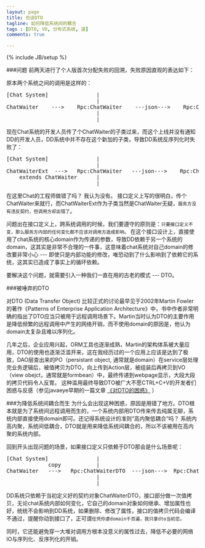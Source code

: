 ```yaml
---
layout: page
title: 也谈DTO
tagline: 如何降低系统间的耦合
tags : [DTO, VO, 分布式系统, 道]
comments: true

---
```

{% include JB/setup %}

###问题
前两天进行了个人版首次分配失败的回溯，失败原因直观的表达如下：

原本两个系统之间的调用是这样的：


<pre>
[Chat System]               |                               |                   [DD System]
                            |                               |
ChatWaiter    --->    Rpc:ChatWaiter    ---json--->    Rpc:ChatWaiter    --->    ChatWaiter
                            |                               |
                            |                               |
</pre>
  
现在Chat系统的开发人员传了个ChatWaiter的子类过来，而这个上线并没有通知DD的开发人员，DD系统中并不存在这个新加的子类，导致DD系统反序列化时失败了：

<pre>
[Chat System]               |                               |                   [DD System]
                            |                               |
ChatWaiterExt  --->   Rpc:ChatWaiter   ---json--->    Rpc:ChatWaiter   --->    ChatWaiterExt
    extends ChatWaiter      |                               |        
                            |                               |             What's the hell ?!
</pre>   

在这里Chat的工程师做错了吗？ 我认为没有。 接口定义上写的很明白，传个ChatWaiter来就行，而ChatWaiterExt作为子类当然是ChatWaiter无疑，`服务方没有违反契约，但调用方却出错了`。
<!--summary-->
问题出在接口定义上，跨系统调用的时候，我们要遵守的原则是：`只要接口定义不变，那么服务方内部的任何变化都不应该对调用方造成影响。`   在这个接口设计上，直接使用了chat系统的核心domain作为传递的参数，导致DD依赖于另一个系统的domain，这其实是非常不合理的一件事，这意味着chat系统对自己domain的修改要非常小心 --- 即使只是内部功能的修改，唯恐动到了什么影响到了依赖它的系统，这其实已造成了事实上的循环依赖。

要解决这个问题，就需要引入一种我们一直在用的古老的模式 --- DTO。

###被唾弃的DTO

对DTO (Data Transfer Object) 比较正式的讨论最早见于2002年Martin Fowler的著作《Patterns of Enterprise Application Architecture》中，书中作者非常明确的指出了DTO应当只被用于远程调用场景下。Martin当时认为DTO的主要作用是降低频繁的远程调用中产生的网络开销，而不使用domain的原因是，他认为domain太复杂且难以序列化。

几年之后，企业应用兴起，ORM工具也逐渐成熟，Martin的架构体系被大量应用，DTO的使用也逐渐泛滥开来，这在我经历过的一个应用上应该是达到了极致，DAO层查出来的PO（persistant object, 通常就是domain）在service层处理完业务逻辑后，被值拷贝为DTO，向上传到Action层，被组装后再拷贝到VO（view obejct，通常就是formbean）中，最终传递到webpage显示，大段大段的拷贝代码令人反胃。 这种滥用最终导致DTO被广大不愿CTRL+C+V的开发者们困惑与反感（参见javaeye早期的一篇文章 [《对DTO的困惑》](http://www.iteye.com/topic/9092) ）
 
###为降低系统间耦合而生
为什么会出现这种困惑，原因是用错了地方。DTO根本就是为了系统间远程调用而生的，一个系统内部用DTO传来传去纯属无聊，系统内部直接使用domain即可。还记得系统设计的准则“高内聚低耦合”吗？ 系统内高内聚，系统间低耦合，DTO就是用来降低系统间耦合的，所以不该被用在高内聚的系统内部。

回到开头出现问题的场景，如果接口定义只依赖于DTO那会是什么场景呢：
<pre>
[Chat System]               |                               |                 [DD System]
             copy           |                               |
ChatWaiter   --->   Rpc:ChatWaiterDTO  ---json--->  Rpc:ChatWaiterDTO  ---> ChatWaiterDTO
                            |                               |
                            |                               |
</pre>
DD系统只依赖于当初定义好的契约对象ChatWaiterDTO，接口部分做一次值拷贝，无论chat系统内部如何变化，它自己的domain对象如何继承、增加属性也好，统统不会影响到DD系统，如果删除、修改了属性，接口的值拷贝代码会编译不通过，提醒你动到接口了，正可谓`任凭你虐domain千百遍，我只拿dto当初恋。 `

同时，它还能避免穿一大堆对调用方根本没意义的属性过去，降低不必要的网络IO与序列化、反序列化的开销。